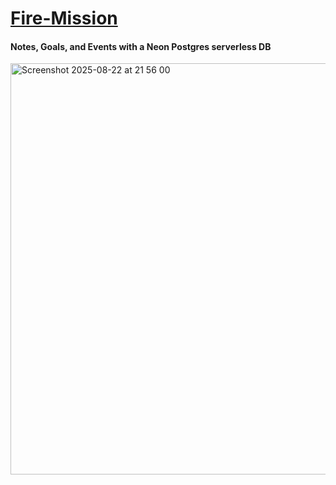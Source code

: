 # <a href="https://fire-mission.vercel.app">Fire-Mission</a><br />

#### Notes, Goals, and Events with a Neon Postgres serverless DB



<img width="1511" height="658" alt="Screenshot 2025-08-22 at 21 56 00" src="https://github.com/user-attachments/assets/467b922c-b84c-478d-87b3-2b5ebfcbb7ea" />
